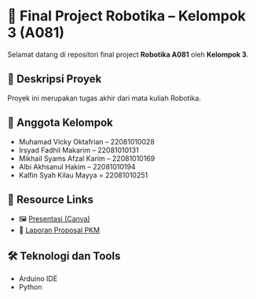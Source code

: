 # 🤖 Final Project Robotika – Kelompok 3 (A081)

Selamat datang di repositori final project **Robotika A081** oleh **Kelompok 3**.

## 📌 Deskripsi Proyek
Proyek ini merupakan tugas akhir dari mata kuliah Robotika.

## 👥 Anggota Kelompok
- Muhamad Vicky Oktafrian – 22081010028  
- Irsyad Fadhil Makarim – 22081010131
- Mikhail Syams Afzal Karim – 22081010169
- Albi Akhsanul Hakim – 22081010194
- Kalfin Syah Kilau Mayya = 22081010251

## 🔗 Resource Links
- 🖼️ [Presentasi (Canva)](https://www.canva.com/design/DAGkkZwgmI4/Cje6lQ5fYT0xZPpzXcpszw/edit)
- 📄 [Laporan Proposal PKM](https://docs.google.com/document/d/1Ml12mQGpgpabGes6zVxA445Trgf5_j28/edit)

## 🛠️ Teknologi dan Tools
- Arduino IDE
- Python
